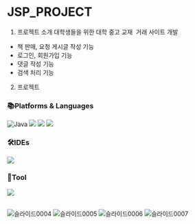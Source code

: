 # JSP_PROJECT

01. 프로젝트 소개 
대학생들을 위한 대학 중고 교재 
거래 사이트 개발

- 책 판매, 요청 게시글 작성 기능 
- 로그인, 회원가입 기능
- 댓글 작성 기능
- 검색 처리 기능

02. 프로젝트 


### 📚Platforms & Languages
<img alt="Java" src ="https://img.shields.io/badge/Java-007396.svg?&style=for-the-badge&logo=Java&logoColor=white"/> <img src="https://img.shields.io/badge/html5-E34F26?style=for-the-badge&logo=html5&logoColor=white"> <img src="https://img.shields.io/badge/css3-1572B6?style=for-the-badge&logo=css3&logoColor=white"> <img src="https://img.shields.io/badge/JavaScript-F7DF1E?style=for-the-badge&logo=javascript&logoColor=white"> 

### 🛠️IDEs
<img src="https://img.shields.io/badge/visualstudiocode-007ACC?style=for-the-badge&logo=visualstudiocode&logoColor=white">

### 👥Tool
<img src="https://img.shields.io/badge/GitHub-181717?style=for-the-badge&logo=GitHub&logoColor=white"> <br><br>

![슬라이드0004](https://github.com/KoYujung/JSP_PROJECT/assets/117340853/75413be8-ea25-41da-b2dc-937a62c27a80)
![슬라이드0005](https://github.com/KoYujung/JSP_PROJECT/assets/117340853/7b152c01-ffd3-49d3-8db0-06d20d43272b)
![슬라이드0006](https://github.com/KoYujung/JSP_PROJECT/assets/117340853/675cb45c-3b08-47b2-a5b3-aed9dff9a542)
![슬라이드0007](https://github.com/KoYujung/JSP_PROJECT/assets/117340853/8b329395-6287-40b6-a143-b95a83d7a84d)

